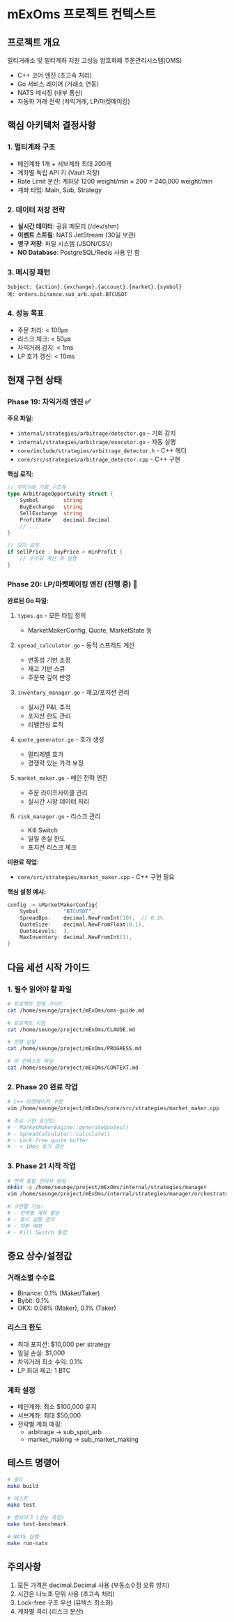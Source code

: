 # mExOms 프로젝트 컨텍스트

## 프로젝트 개요
멀티거래소 및 멀티계좌 지원 고성능 암호화폐 주문관리시스템(OMS)
- C++ 코어 엔진 (초고속 처리)
- Go 서비스 레이어 (거래소 연동)
- NATS 메시징 (내부 통신)
- 자동화 거래 전략 (차익거래, LP/마켓메이킹)

## 핵심 아키텍처 결정사항

### 1. 멀티계좌 구조
- 메인계좌 1개 + 서브계좌 최대 200개
- 계좌별 독립 API 키 (Vault 저장)
- Rate Limit 분산: 계좌당 1200 weight/min × 200 = 240,000 weight/min
- 계좌 타입: Main, Sub, Strategy

### 2. 데이터 저장 전략
- **실시간 데이터**: 공유 메모리 (/dev/shm)
- **이벤트 스트림**: NATS JetStream (30일 보관)
- **영구 저장**: 파일 시스템 (JSON/CSV)
- **NO Database**: PostgreSQL/Redis 사용 안 함

### 3. 메시징 패턴
```
Subject: {action}.{exchange}.{account}.{market}.{symbol}
예: orders.binance.sub_arb.spot.BTCUSDT
```

### 4. 성능 목표
- 주문 처리: < 100μs
- 리스크 체크: < 50μs  
- 차익거래 감지: < 1ms
- LP 호가 갱신: < 10ms

## 현재 구현 상태

### Phase 19: 차익거래 엔진 ✅
**주요 파일:**
- `internal/strategies/arbitrage/detector.go` - 기회 감지
- `internal/strategies/arbitrage/executor.go` - 자동 실행
- `core/include/strategies/arbitrage_detector.h` - C++ 헤더
- `core/src/strategies/arbitrage_detector.cpp` - C++ 구현

**핵심 로직:**
```go
// 차익거래 기회 구조체
type ArbitrageOpportunity struct {
    Symbol        string
    BuyExchange   string
    SellExchange  string
    ProfitRate    decimal.Decimal
    // ...
}

// 감지 로직
if sellPrice - buyPrice > minProfit {
    // 수수료 계산 후 실행
}
```

### Phase 20: LP/마켓메이킹 엔진 (진행 중) 🔄

**완료된 Go 파일:**
1. `types.go` - 모든 타입 정의
   - MarketMakerConfig, Quote, MarketState 등

2. `spread_calculator.go` - 동적 스프레드 계산
   - 변동성 기반 조정
   - 재고 기반 스큐
   - 주문북 깊이 반영

3. `inventory_manager.go` - 재고/포지션 관리
   - 실시간 P&L 추적
   - 포지션 한도 관리
   - 리밸런싱 로직

4. `quote_generator.go` - 호가 생성
   - 멀티레벨 호가
   - 경쟁력 있는 가격 보장

5. `market_maker.go` - 메인 전략 엔진
   - 주문 라이프사이클 관리
   - 실시간 시장 데이터 처리

6. `risk_manager.go` - 리스크 관리
   - Kill Switch
   - 일일 손실 한도
   - 포지션 리스크 체크

**미완료 작업:**
- `core/src/strategies/market_maker.cpp` - C++ 구현 필요

**핵심 설정 예시:**
```go
config := &MarketMakerConfig{
    Symbol:       "BTCUSDT",
    SpreadBps:    decimal.NewFromInt(10),  // 0.1%
    QuoteSize:    decimal.NewFromFloat(0.1),
    QuoteLevels:  3,
    MaxInventory: decimal.NewFromInt(1),
}
```

## 다음 세션 시작 가이드

### 1. 필수 읽어야 할 파일
```bash
# 프로젝트 전체 가이드
cat /home/seunge/project/mExOms/oms-guide.md

# 프로젝트 지침
cat /home/seunge/project/mExOms/CLAUDE.md

# 진행 상황
cat /home/seunge/project/mExOms/PROGRESS.md

# 이 컨텍스트 파일
cat /home/seunge/project/mExOms/CONTEXT.md
```

### 2. Phase 20 완료 작업
```bash
# C++ 마켓메이커 구현
vim /home/seunge/project/mExOms/core/src/strategies/market_maker.cpp

# 주요 구현 포인트:
# - MarketMakerEngine::generateQuotes() 
# - SpreadCalculator::calculate()
# - Lock-free quote buffer
# - < 10ms 호가 갱신
```

### 3. Phase 21 시작 작업
```bash
# 전략 통합 관리자 생성
mkdir -p /home/seunge/project/mExOms/internal/strategies/manager
vim /home/seunge/project/mExOms/internal/strategies/manager/orchestrator.go

# 구현할 기능:
# - 전략별 계좌 할당
# - 동시 실행 관리
# - 자본 배분
# - Kill Switch 통합
```

## 중요 상수/설정값

### 거래소별 수수료
- Binance: 0.1% (Maker/Taker)
- Bybit: 0.1% 
- OKX: 0.08% (Maker), 0.1% (Taker)

### 리스크 한도
- 최대 포지션: $10,000 per strategy
- 일일 손실: $1,000
- 차익거래 최소 수익: 0.1%
- LP 최대 재고: 1 BTC

### 계좌 설정
- 메인계좌: 최소 $100,000 유지
- 서브계좌: 최대 $50,000
- 전략별 계좌 매핑:
  - arbitrage → sub_spot_arb
  - market_making → sub_market_making

## 테스트 명령어
```bash
# 빌드
make build

# 테스트
make test

# 벤치마크 (성능 측정)
make test-benchmark

# NATS 실행
make run-nats
```

## 주의사항
1. 모든 가격은 decimal.Decimal 사용 (부동소수점 오류 방지)
2. 시간은 나노초 단위 사용 (초고속 처리)
3. Lock-free 구조 우선 (뮤텍스 최소화)
4. 계좌별 격리 (리스크 분산)